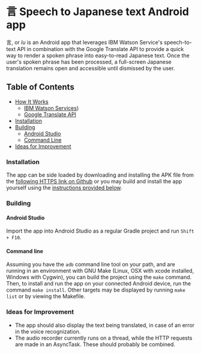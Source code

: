# 言 Speech to Japanese text Android app

言, or *lu* is an Android app that leverages IBM Watson Service's speech-to-text API in combination with the Google Translate API to provide a quick way to render a spoken phrase into easy-to-read Japanese text.  Once the user's spoken phrase has been processed, a full-screen Japanese translation remains open and accessible until dismissed by the user.

## Table of Contents

* [How It Works](#how-it-works)
  * [IBM Watson Services](#ibm-watson-services))
  * [Google Translate API](#google-translate-api)
* [Installation](#installation)
* [Building](#building)
  * [Android Studio](#android-studio)
  * [Command Line](#command-line)
* [Ideas for Improvement](#ideas-for-improvement)

### Installation

The app can be side loaded by downloading and installing the APK file from the [following HTTPS link on Github]() or you may build and install the app yourself using the [instructions provided below](#building).

### Building

#### Android Studio

Import the app into Android Studio as a regular Gradle project and run `Shift + F10`.

#### Command line

Assuming you have the `adb` command line tool on your path, and are running in an environment with GNU Make (Linux, OSX with xcode installed, Windows with Cygwin), you can build the project using the `make` command.  Then, to install and run the app on your connected Android device, run the command `make install`.  Other targets may be displayed by running `make list` or by viewing the Makefile.


### Ideas for Improvement

* The app should also display the text being translated, in case of an error in the voice recognization.
* The audio recorder currently runs on a thread, while the HTTP requests are made in an AsyncTask.  These should probably be combined.
